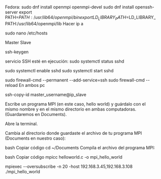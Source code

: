 Fedora:
sudo dnf install openmpi openmpi-devel
sudo dnf install openssh-server
export PATH=$PATH:/usr/lib64/openmpi/bin
export LD_LIBRARY_PATH=$LD_LIBRARY_PATH:/usr/lib64/openmpi/lib
Hacer
ip a

sudo nano /etc/hosts

Master <master ip address>
Slave <slave ip address>

ssh-keygen

servicio SSH esté en ejecución:
sudo systemctl status sshd

sudo systemctl enable sshd
sudo systemctl start sshd

sudo firewall-cmd --permanent --add-service=ssh
sudo firewall-cmd --reload
En ambos pc

ssh-copy-id master_username@ip_slave

Escribe un programa MPI (en este caso, hello world) y guárdalo con el mismo nombre y en el mismo directorio en ambas computadoras. (Guardaremos en Documents).

Abre la terminal.

Cambia al directorio donde guardaste el archivo de tu programa MPI (Documents en nuestro caso):

bash
Copiar código
cd ~/Documents
Compila el archivo del programa MPI:

bash
Copiar código
mpicc helloworld.c -o mpi_hello_world

mpiexec --oversubscribe -n 20 -host 192.168.3.45,192.168.3.108 ./mpi_hello_world
